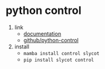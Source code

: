 # python control

1. link
   * [documentation](https://python-control.readthedocs.io/en/0.9.4/index.html)
   * [github/python-control](https://github.com/python-control/python-control)
2. install
   * `mamba install control slycot`
   * `pip install slycot control`
